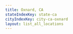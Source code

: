 ```yaml
---
title: Oxnard, CA
stateIndexKey: state-ca
cityIndexKey: city-ca-oxnard
layout: list_all_locations
---
```

